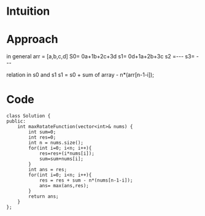 # Intuition
<!-- Describe your first thoughts on how to solve this problem. -->

# Approach
in general
arr = [a,b,c,d]
S0= 0a+1b+2c+3d
s1= 0d+1a+2b+3c
s2 =---
s3= ---

relation in s0 and s1
s1 = s0 + sum of array - n*(arr[n-1-i]);

# Code
```
class Solution {
public:
    int maxRotateFunction(vector<int>& nums) {
        int sum=0;
        int res=0;
        int n = nums.size();
        for(int i=0; i<n; i++){
            res=res+(i*nums[i]);
            sum=sum+nums[i];
        }
        int ans = res;
        for(int i=0; i<n; i++){
            res = res + sum - n*(nums[n-1-i]);
            ans= max(ans,res);
        }
        return ans;
    }
};
```
